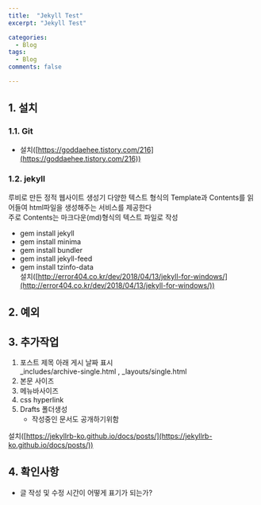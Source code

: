 ```yaml
---
title:  "Jekyll Test"
excerpt: "Jekyll Test"

categories:
  - Blog
tags:
  - Blog
comments: false

---
```


## 1. 설치
### 1.1. Git  
- 설치([https://goddaehee.tistory.com/216](https://goddaehee.tistory.com/216))


### 1.2. jekyll  
루비로 만든 정적 웹사이트 생성기
다양한 텍스트 형식의 Template과 Contents를 읽어들여 html파일을 생성해주는 서비스를 제공한다  
주로 Contents는 마크다운(md)형식의 텍스트 파일로 작성

- gem install jekyll  
- gem install minima  
- gem install bundler  
- gem install jekyll-feed  
- gem install tzinfo-data  
설치([http://error404.co.kr/dev/2018/04/13/jekyll-for-windows/](http://error404.co.kr/dev/2018/04/13/jekyll-for-windows/))


## 2. 예외

## 3. 추가작업
1. 포스트 제목 아래 게시 날짜 표시  
_includes/archive-single.html , _layouts/single.html 
2. 본문 사이즈
3. 메뉴바사이즈
4. css hyperlink
5. Drafts 폴더생성  
	- 작성중인 문서도 공개하기위함
	
설치([https://jekyllrb-ko.github.io/docs/posts/](https://jekyllrb-ko.github.io/docs/posts/))

## 4. 확인사항
- 글 작성 및 수정 시간이 어떻게 표기가 되는가?